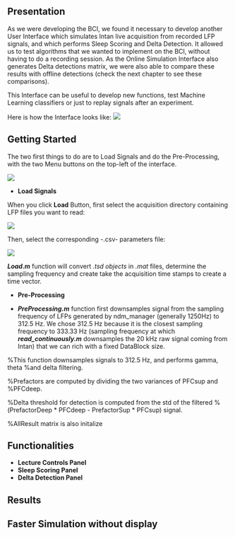 ## Presentation

As we were developing the BCI, we found it necessary to develop another User Interface which simulates Intan live acquisition from recorded LFP signals, and which performs Sleep Scoring and Delta Detection. It allowed us to test algorithms that we wanted to implement on the BCI, without having to do a recording session. As the Online Simulation Interface also generates Delta detections matrix, we were also able to compare these results with offline detections (check the next chapter to see these comparisons).

This Interface can be useful to develop new functions, test Machine Learning classifiers or just to replay signals after an experiment.

Here is how the Interface looks like:
![](https://user-images.githubusercontent.com/41677251/43520501-5d61e746-9593-11e8-97c0-b8249fc95ddf.png)

## Getting Started 

The two first things to do are to Load Signals and do the Pre-Processing, with the two Menu buttons on the top-left of the interface.

![](https://user-images.githubusercontent.com/41677251/43575823-138d32be-9648-11e8-85d9-c199b531ef01.png)

* **Load Signals**

When you click **Load** Button, first select the acquisition directory containing LFP files you want to read:

![](https://user-images.githubusercontent.com/41677251/43585162-ae632b7e-9664-11e8-8442-23430e984fb2.png)

Then, select the corresponding -.csv- parameters file:

![](https://user-images.githubusercontent.com/41677251/43585227-e5b7fb54-9664-11e8-92e2-3ee5befecd7a.png)

**_Load.m_** function will convert _.tsd objects_ in _.mat_ files, determine the sampling frequency and create take the acquisition time stamps to create a time vector.

* **Pre-Processing**

- **_PreProcessing.m_** function first downsamples signal from the sampling frequency of LFPs generated by ndm_manager (generally 1250Hz) to 312.5 Hz. We chose 312.5 Hz because it is the closest sampling frequency to 333.33 Hz (sampling frequency at which **_read_continuously.m_** downsamples the 20 kHz raw signal coming from Intan) that we can rich with a fixed DataBlock size.  

%This function downsamples signals to 312.5 Hz, and performs gamma, theta 
%and delta filtering.

%Prefactors are computed by dividing the two variances of PFCsup and
%PFCdeep.

%Delta threshold for detection is computed from the std of the filtered
%(PrefactorDeep * PFCdeep - PrefactorSup * PFCsup) signal.

%AllResult matrix is also initalize
## Functionalities

* **Lecture Controls Panel** 
* **Sleep Scoring Panel**
* **Delta Detection Panel**

## Results

## Faster Simulation without display   
